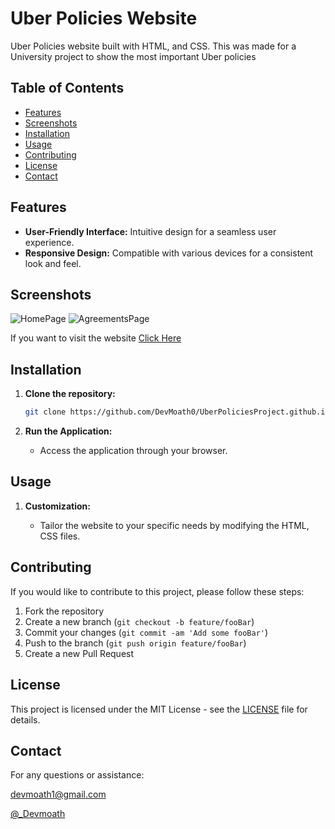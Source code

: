 #  Uber Policies Website

Uber Policies website built with HTML, and CSS.
This was made for a University project to show the most important Uber policies

## Table of Contents

- [Features](#features)
- [Screenshots](#Screenshots)
- [Installation](#installation)
- [Usage](#usage)
- [Contributing](#contributing)
- [License](#license)
- [Contact](#Contact)

## Features

- **User-Friendly Interface:** Intuitive design for a seamless user experience.
- **Responsive Design:** Compatible with various devices for a consistent look and feel.

## Screenshots
![HomePage](https://github.com/1DevNawaf/Climate-app/assets/109462109/af29a085-8f40-42ed-8342-8a0fa8a13b46)
![AgreementsPage](https://github.com/1DevNawaf/Climate-app/assets/109462109/c04bfac2-a355-43e6-9673-49163f9cb2c5)

If you want to visit the website [Click Here](https://devmoath0.github.io/UberPoliciesProject.github.io/)

## Installation

1. **Clone the repository:**

    ```bash
    git clone https://github.com/DevMoath0/UberPoliciesProject.github.io.git
    ```

2. **Run the Application:**

    - Access the application through your browser.

## Usage

1. **Customization:**

    - Tailor the website to your specific needs by modifying the HTML, CSS files.

## Contributing

If you would like to contribute to this project, please follow these steps:

1. Fork the repository
2. Create a new branch (`git checkout -b feature/fooBar`)
3. Commit your changes (`git commit -am 'Add some fooBar'`)
4. Push to the branch (`git push origin feature/fooBar`)
5. Create a new Pull Request

## License

This project is licensed under the MIT License - see the [LICENSE](LICENSE) file for details.

## Contact
For any questions or assistance:

[devmoath1@gmail.com](mailto:devmoath1@gmail.com)

[@_Devmoath](https://twitter.com/_DevMoath)
